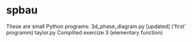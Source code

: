 # spbau

These are small Python programs:
3d_phase_diagram.py         [updated]                       ('first' programm)
taylor.py                   Complited exercize 3            (elementary function)
